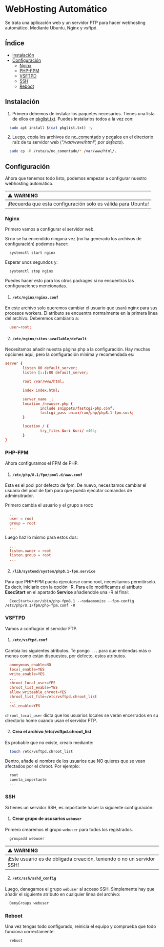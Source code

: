 # WebHosting Automático

Se trata una aplicación web y un servidor FTP para hacer webhosting automático. Mediante Ubuntu, Nginx y vsftpd.

## Índice

- [Instalación](#instalación)
- [Configuración](#configuración)
  - [Nginx](#nginx)
  - [PHP-FPM](#php-fpm)
  - [VSFTPD](#vsftpd)
  - [SSH](#ssh)
  - [Reboot](#reboot)

## Instalación

1. Primero debemos de instalar los paquetes necesarios. Tienes una lista de ellos en [pkglist.txt](https://github.com/TeRacksito/WebHosting/blob/main/pkglist.txt). Puedes instalarlos todos a la vez con:

```bash
  sudo apt install $(cat pkglist.txt) -y
```

2. Luego, copia los archivos de [no_comentado](https://github.com/TeRacksito/WebHosting/tree/main/no_comentado) y pegalos en el directorio raíz de tu servidor web (_"/var/www/html", por defecto_).

```bash
  sudo cp -R /ruta/a/no_comentado/* /var/www/html/.
```

## Configuración

Ahora que tenemos todo listo, podemos empezar a configurar nuestro webhosting automático.

| :warning: WARNING                                            |
| :----------------------------------------------------------- |
| ¡Recuerda que esta configuración solo es válida para Ubuntu! |

### Nginx

Primero vamos a configurar el servidor web.

Si no se ha encendido ninguna vez (no ha generado los archivos de configuración) podemos hacer:

```bash
  systemctl start nginx
```

Esperar unos segundos y:

```bash
  systemctl stop nginx
```

Puedes hacer esto para los otros packages si no encuentras las configuraciones mencionadas.

1. #### `/etc/nginx/nginx.conf`

En este archivo solo queremos cambiar el usuario que usará nginx para sus procesos workers. El atributo se encuentra normalmente en la primera línea del archivo. Deberemos cambiarlo a:

```conf
  user=root;
```

2. #### `/etc/nginx/sites-available/default`

Necesitamos añadir nuestra página php a la configuración. Hay muchas opciones aqui, pero la configuración mínima y recomendada es:

```conf
server {
        listen 80 default_server;
        listen [::]:80 default_server;

        root /var/www/html;

        index index.html;

        server_name _;
        location /newuser.php {
                include snippets/fastcgi-php.conf;
                fastcgi_pass unix:/run/php/php8.1-fpm.sock;
        }

        location / {
                try_files $uri $uri/ =404;
        }
}
```

### PHP-FPM

Ahora configuramos el FPM de PHP.

1. #### `/etc/php/8.1/fpm/pool.d/www.conf`

Esta es el pool por defecto de fpm. De nuevo, necesitamos cambiar el usuario del pool de fpm para que pueda ejecutar comandos de adminsitrador.

Primero cambia el usuario y el grupo a root:

```conf
  ...
  user = root
  group = root
  ...
```

Luego haz lo mismo para estos dos:

```conf
  ...
  listen.owner = root
  listen.group = root
  ...
```

2. #### `/lib/systemd/system/php8.1-fpm.service`

Para que PHP-FPM pueda ejecutarse como root, necesitamos permitirselo. Es decir, iniciarlo con la opción -R. Para ello modificamos el atributo **ExecStart** en el apartado **Service** añadiendole una -R al final:

```service
  ExecStart=/usr/sbin/php-fpm8.1 --nodaemonize --fpm-config /etc/php/8.1/fpm/php-fpm.conf -R
```

### VSFTPD

Vamos a confiugrar el servidor FTP.

1. #### `/etc/vsftpd.conf`

Cambia los siguientes atributos. Te pongo `...` para que entiendas más o menos como están dispuestos, por defecto, estos atributos.

```conf
  anonymous_enable=NO
  local_enable=YES
  write_enable=YES
  ...
  chroot_local_user=YES
  chroot_list_enable=YES
  allow_writeable_chroot=YES
  chroot_list_file=/etc/vsftpd.chroot_list
  ...
  ssl_enable=YES
```

`chroot_local_user` dicta que los usuarios locales se verán encerrados en su directorio home cuando usan el servidor FTP.

2. #### Crea el archivo /etc/vsftpd.chroot_list

Es probable que no existe, crealo mediante:

```bash
  touch /etc/vsftpd.chroot_list
```

Dentro, añade el nombre de los usuarios que NO quieres que se vean afectados por el chroot.
Por ejemplo:

```txt
  root
  cuenta_importante
  ...
```

### SSH

Si tienes un servidor SSH, es importante hacer la siguiente configuración:

1. #### Crear grupo de ususarios `webuser`

Primero crearemos el grupo `webuser` para todos los registrados.

```bash
  groupadd webuser
```

| :warning: WARNING                                                     |
| :-------------------------------------------------------------------- |
| ¡Este usuario es de obligada creación, teniendo o no un servidor SSH! |

2. #### `/etc/ssh/sshd_config`

Luego, denegamos el grupo `webuser` al acceso SSH. Simplemente hay que añadir el siguiente atributo en cualquier línea del archivo:

```txt
  DenyGroups webuser
```

### Reboot

Una vez tengas todo configurado, reinicia el equipo y comprueba que todo funciona correctamente.

```bash
  reboot
```
